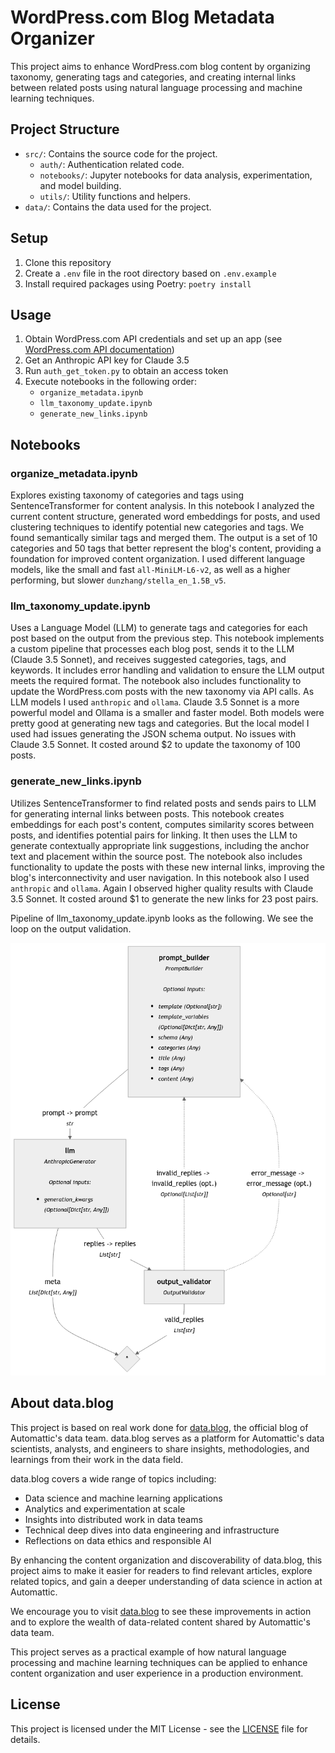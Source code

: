 # WordPress.com Blog Metadata Organizer

This project aims to enhance WordPress.com blog content by organizing taxonomy, generating tags and categories, and creating internal links between related posts using natural language processing and machine learning techniques.

## Project Structure

- `src/`: Contains the source code for the project.
  - `auth/`: Authentication related code.
  - `notebooks/`: Jupyter notebooks for data analysis, experimentation, and model building.
  - `utils/`: Utility functions and helpers.
- `data/`: Contains the data used for the project.


## Setup

1. Clone this repository
2. Create a `.env` file in the root directory based on `.env.example`
3. Install required packages using Poetry: `poetry install`

## Usage

1. Obtain WordPress.com API credentials and set up an app (see [WordPress.com API documentation](https://developer.wordpress.com/docs/))
2. Get an Anthropic API key for Claude 3.5
3. Run `auth_get_token.py` to obtain an access token
4. Execute notebooks in the following order:
   - `organize_metadata.ipynb`
   - `llm_taxonomy_update.ipynb`
   - `generate_new_links.ipynb`

## Notebooks

### organize_metadata.ipynb
Explores existing taxonomy of categories and tags using SentenceTransformer for content analysis.
In this notebook I analyzed the current content structure, generated word embeddings for posts, and used clustering techniques to identify potential new categories and tags. We found semantically similar tags and merged them. The output is a set of 10 categories and 50 tags that better represent the blog's content, providing a foundation for improved content organization.
I used different language models, like the small and fast `all-MiniLM-L6-v2`, as well as a higher performing, but slower `dunzhang/stella_en_1.5B_v5`.

### llm_taxonomy_update.ipynb
Uses a Language Model (LLM) to generate tags and categories for each post based on the output from the previous step.
This notebook implements a custom pipeline that processes each blog post, sends it to the LLM (Claude 3.5 Sonnet), and receives suggested categories, tags, and keywords. It includes error handling and validation to ensure the LLM output meets the required format. The notebook also includes functionality to update the WordPress.com posts with the new taxonomy via API calls.
As LLM models I used `anthropic` and `ollama`. Claude 3.5 Sonnet is a more powerful model and Ollama is a smaller and faster model. Both models were pretty good at generating new tags and categories. But the local model I used had issues generating the JSON schema output. No issues with Claude 3.5 Sonnet. It costed around $2 to update the taxonomy of 100 posts.

### generate_new_links.ipynb
Utilizes SentenceTransformer to find related posts and sends pairs to LLM for generating internal links between posts.
This notebook creates embeddings for each post's content, computes similarity scores between posts, and identifies potential pairs for linking. It then uses the LLM to generate contextually appropriate link suggestions, including the anchor text and placement within the source post. The notebook also includes functionality to update the posts with these new internal links, improving the blog's interconnectivity and user navigation.
In this notebook also I used `anthropic` and `ollama`. Again I observed higher quality results with Claude 3.5 Sonnet. It costed around $1 to generate the new links for 23 post pairs.


Pipeline of llm_taxonomy_update.ipynb looks as the following. We see the loop on the output validation.

![Pipeline diagram](image.png)

## About data.blog

This project is based on real work done for [data.blog](https://data.blog), the official blog of Automattic's data team. data.blog serves as a platform for Automattic's data scientists, analysts, and engineers to share insights, methodologies, and learnings from their work in the data field.

data.blog covers a wide range of topics including:

- Data science and machine learning applications
- Analytics and experimentation at scale
- Insights into distributed work in data teams
- Technical deep dives into data engineering and infrastructure
- Reflections on data ethics and responsible AI

By enhancing the content organization and discoverability of data.blog, this project aims to make it easier for readers to find relevant articles, explore related topics, and gain a deeper understanding of data science in action at Automattic.

We encourage you to visit [data.blog](https://data.blog) to see these improvements in action and to explore the wealth of data-related content shared by Automattic's data team.

This project serves as a practical example of how natural language processing and machine learning techniques can be applied to enhance content organization and user experience in a production environment.

## License

This project is licensed under the MIT License - see the [LICENSE](LICENSE) file for details.
